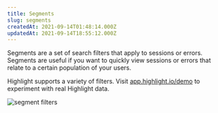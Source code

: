 ```yaml
---
title: Segments
slug: segments
createdAt: 2021-09-14T01:48:14.000Z
updatedAt: 2021-09-14T18:55:12.000Z
---
```


Segments are a set of search filters that apply to sessions or errors. Segments are useful if you want to quickly view sessions or errors that relate to a certain population of your users.

Highlight supports a variety of filters. Visit [app.highlight.io/demo](https://app.highlight.io/demo/sessions) to experiment with real Highlight data.

![segment filters](/images/features/segment-filters-sq.png)